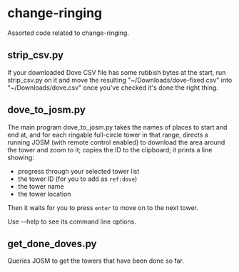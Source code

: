 # change-ringing
Assorted code related to change-ringing.

## strip_csv.py

If your downloaded Dove CSV file has some rubbish bytes at the start,
run strip_csv.py on it and move the resulting
"\~/Downloads/dove-fixed.csv" into "\~/Downloads/dove.csv" once you've
checked it's done the right thing.

## dove_to_josm.py

The main program dove_to_josm.py takes the names of places to start
and end at, and for each ringable full-circle tower in that range,
directs a running JOSM (with remote control enabled) to download the
area around the tower and zoom to it; copies the ID to the clipboard;
it prints a line showing:

  * progress through your selected tower list
  * the tower ID (for you to add as `ref:dove`)
  * the tower name
  * the tower location

Then it waits for you to press `enter` to move on to the next tower.

Use --help to see its command line options.

## get_done_doves.py

Queries JOSM to get the towers that have been done so far.
